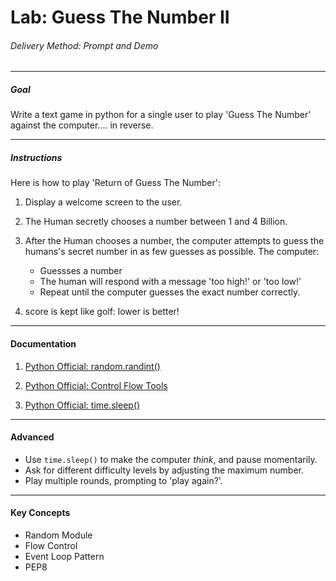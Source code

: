 # Lab: Guess The Number II

###### Delivery Method: Prompt and Demo

--------------

##### Goal

Write a text game in python for a single user to play 'Guess The Number' against the computer.... in reverse.

--------------------

##### Instructions

Here is how to play 'Return of Guess The Number':

1. Display a welcome screen to the user.
1. The Human secretly chooses a number between 1 and 4 Billion.
1. After the Human chooses a number, the computer attempts to guess the humans's secret number in as few guesses as possible. The computer:

    - Guessses a number
    - The human will respond with a message 'too high!' or 'too low!'
    - Repeat until the computer guesses the exact number correctly.


1. score is kept like golf: lower is better!


-------------------

#### Documentation

1. [Python Official: random.randint()](
https://docs.python.org/3/library/random.html)

1. [Python Official: Control Flow Tools](
https://docs.python.org/3/tutorial/controlflow.html)

1. [Python Official: time.sleep()](
https://docs.python.org/3/library/time.html#time.sleep)


-----------------------
#### Advanced

- Use `time.sleep()` to make the computer _think_, and pause momentarily.
- Ask for different difficulty levels by adjusting the maximum number.
- Play multiple rounds, prompting to 'play again?'.


----------------------

#### Key Concepts

- Random Module
- Flow Control
- Event Loop Pattern
- PEP8
